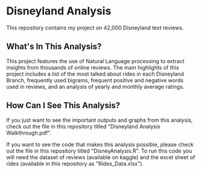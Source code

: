 # Disneyland Analysis
This repository contains my project on 42,000 Disneyland text reviews. 


## What's In This Analysis? 
This project features the use of Natural Language processing to extract insights from thousands of online reviews. The main highlights of this project includes a list of the most talked about rides in each Disneyland Branch, frequently used bigrams, frequent positive and negative words used in reviews, and an analysis of yearly and monthly average ratings. 

## How Can I See This Analysis? 
If you just want to see the important outputs and graphs from this analysis, check out the file in this repository titled "Disneyland Analysis Walkthrough.pdf". 

If you want to see the code that makes this analysis possible, please check out the file in this repository titled "DisneyAnalysis.R". To run this code you will need the dataset of reviews (available on kaggle) and the excel sheet of rides (available in this repository as "Rides_Data.xlsx"). 

